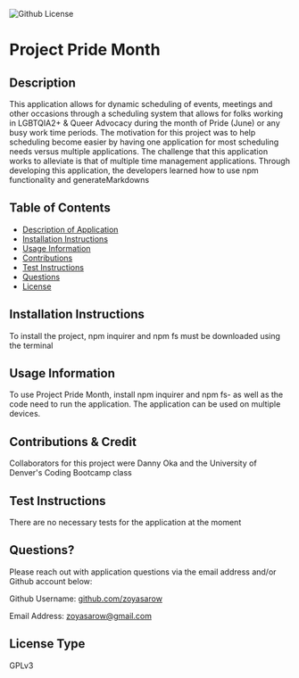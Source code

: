 
![Github License](https://img.shields.io/badge/License-GPLv3-yellow.svg)

# Project Pride Month

## Description 
This application allows for dynamic scheduling of events, meetings and other occasions through a scheduling system that allows for folks working in LGBTQIA2+ & Queer Advocacy during the month of Pride (June) or any busy work time periods. The motivation for this project was to help scheduling become easier by having one application for most scheduling needs versus multiple applications. The challenge that this application works to alleviate is that of multiple time management applications. Through developing this application, the developers learned how to use npm functionality and generateMarkdowns

## Table of Contents
* [Description of Application](#description)
* [Installation Instructions](#installation-instructions)
* [Usage Information](#usage-information)
* [Contributions](#contributions)
* [Test Instructions](#test-instructions)
* [Questions](#questions)
* [License](#license)
      
## Installation Instructions 
To install the project, npm inquirer and npm fs must be downloaded using the terminal
      
## Usage Information 
To use Project Pride Month, install npm inquirer and npm fs- as well as the code need to run the application. The application can be used on multiple devices.
        
## Contributions & Credit 
Collaborators for this project were Danny Oka and the University of Denver's Coding Bootcamp class
      
## Test Instructions
There are no necessary tests for the application at the moment
     
## Questions?
Please reach out with application questions via the email address and/or Github account below:

Github Username: [github.com/zoyasarow](https://github.com/zoyasarow)

Email Address: zoyasarow@gmail.com
      
## License Type
GPLv3 
